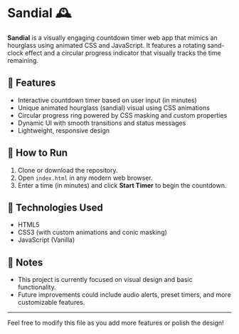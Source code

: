 # Sandial 🕰️

**Sandial** is a visually engaging countdown timer web app that mimics an hourglass using animated CSS and JavaScript. It features a rotating sand-clock effect and a circular progress indicator that visually tracks the time remaining.

## 🌟 Features

- Interactive countdown timer based on user input (in minutes)
- Unique animated hourglass (sandial) visual using CSS animations
- Circular progress ring powered by CSS masking and custom properties
- Dynamic UI with smooth transitions and status messages
- Lightweight, responsive design
## 🚀 How to Run

1. Clone or download the repository.
2. Open `index.html` in any modern web browser.
3. Enter a time (in minutes) and click **Start Timer** to begin the countdown.

## 🎨 Technologies Used

- HTML5
- CSS3 (with custom animations and conic masking)
- JavaScript (Vanilla)

## 📌 Notes

- This project is currently focused on visual design and basic functionality.
- Future improvements could include audio alerts, preset timers, and more customizable features.

---

Feel free to modify this file as you add more features or polish the design!

